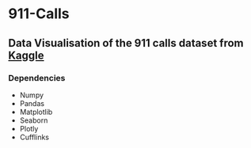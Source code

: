 # 911-Calls
## Data Visualisation of the 911 calls dataset from [Kaggle](https://www.kaggle.com/mchirico/montcoalert)

### Dependencies
* Numpy
* Pandas
* Matplotlib
* Seaborn
* Plotly
* Cufflinks
